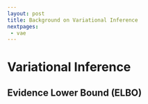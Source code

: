 ```yaml
---
layout: post
title: Background on Variational Inference
nextpages:
 - vae
---
```


Variational Inference
=====================

## Evidence Lower Bound (ELBO)

